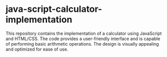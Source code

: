 # java-script-calculator-implementation
This repository contains the implementation of a calculator using JavaScript and HTML/CSS. The code provides a user-friendly interface and is capable of performing basic arithmetic operations. The design is visually appealing and optimized for ease of use.
